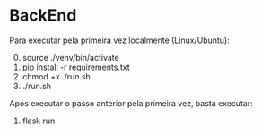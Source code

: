 # BackEnd

Para executar pela primeira vez localmente (Linux/Ubuntu):

0. source ./venv/bin/activate
1. pip install -r requirements.txt
2. chmod +x ./run.sh
3. ./run.sh

Após executar o passo anterior pela primeira vez, basta executar:

1. flask run